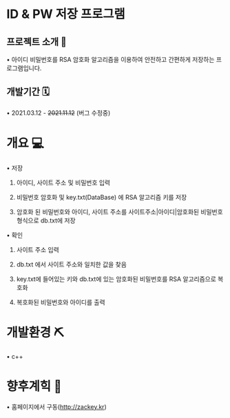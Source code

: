 # ID & PW 저장 프로그램

## 프로젝트 소개 📢
• 아이디 비밀번호를 RSA 암호화 알고리즘을 이용하여 안전하고 간편하게 저장하는 프로그램입니다.

## 개발기간 🗓
• 2021.03.12 - ~~2021.11.12~~ (버그 수정중)

# 개요 💻
• 저장

  1. 아이디, 사이트 주소 및 비밀번호 입력
  
  2. 비밀번호 암호화 및 key.txt(DataBase) 에 RSA 알고리즘 키를 저장
  
  3. 암호화 된 비밀번호와 아이디, 사이트 주소를 사이트주소|아이디|암호화된 비밀번호 형식으로 db.txt에 저장
  
• 확인

  1. 사이트 주소 입력
  
  2. db.txt 에서 사이트 주소와 일치한 값을 찾음
  
  3. key.txt에 들어있는 키와 db.txt에 있는 암호화된 비밀번호를 RSA 알고리즘으로 복호화
  
  4. 복호화된 비밀번호와 아이디를 출력

# 개발환경 ⛏
• c++ 

# 향후계힉 🔬
• 홈페이지에서 구동(http://zackey.kr)
